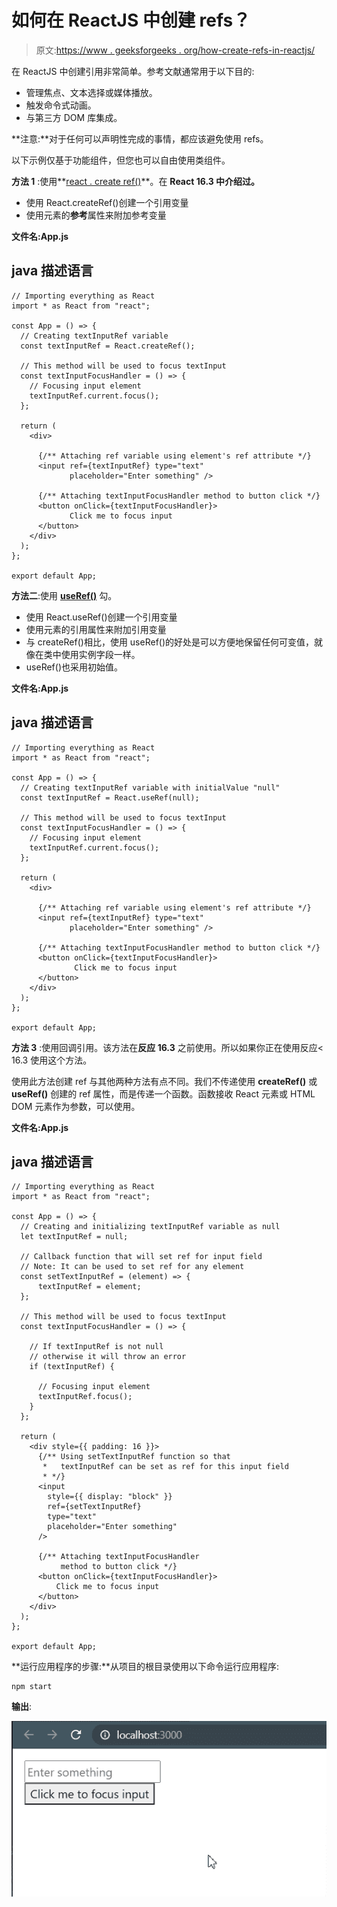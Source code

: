 # 如何在 ReactJS 中创建 refs？

> 原文:[https://www . geeksforgeeks . org/how-create-refs-in-reactjs/](https://www.geeksforgeeks.org/how-to-create-refs-in-reactjs/)

在 ReactJS 中创建引用非常简单。参考文献通常用于以下目的:

*   管理焦点、文本选择或媒体播放。
*   触发命令式动画。
*   与第三方 DOM 库集成。

**注意:**对于任何可以声明性完成的事情，都应该避免使用 refs。

以下示例仅基于功能组件，但您也可以自由使用类组件。

**方法 1** :使用**[react . create ref()](https://www.geeksforgeeks.org/how-to-create-refs-in-reactjs/)**。在 **React 16.3 中介绍过。**

*   使用 React.createRef()创建一个引用变量
*   使用元素的**参考**属性来附加参考变量

**文件名:App.js**

## java 描述语言

```
// Importing everything as React
import * as React from "react";

const App = () => {
  // Creating textInputRef variable
  const textInputRef = React.createRef();

  // This method will be used to focus textInput
  const textInputFocusHandler = () => {
    // Focusing input element
    textInputRef.current.focus();
  };

  return (
    <div>

      {/** Attaching ref variable using element's ref attribute */}
      <input ref={textInputRef} type="text" 
             placeholder="Enter something" />

      {/** Attaching textInputFocusHandler method to button click */}
      <button onClick={textInputFocusHandler}>
             Click me to focus input
      </button>
    </div>
  );
};

export default App;
```

**方法二**:使用 **[useRef()](https://www.geeksforgeeks.org/react-js-useref-hook/)** 勾。

*   使用 React.useRef()创建一个引用变量
*   使用元素的引用属性来附加引用变量
*   与 createRef()相比，使用 useRef()的好处是可以方便地保留任何可变值，就像在类中使用实例字段一样。
*   useRef()也采用初始值。

**文件名:App.js**

## java 描述语言

```
// Importing everything as React
import * as React from "react";

const App = () => {
  // Creating textInputRef variable with initialValue "null"
  const textInputRef = React.useRef(null);

  // This method will be used to focus textInput
  const textInputFocusHandler = () => {
    // Focusing input element
    textInputRef.current.focus();
  };

  return (
    <div>

      {/** Attaching ref variable using element's ref attribute */}
      <input ref={textInputRef} type="text" 
             placeholder="Enter something" />

      {/** Attaching textInputFocusHandler method to button click */}
      <button onClick={textInputFocusHandler}>
              Click me to focus input
      </button>
    </div>
  );
};

export default App;
```

**方法 3** :使用回调引用。该方法在**反应 16.3** 之前使用。所以如果你正在使用反应< 16.3 使用这个方法。

使用此方法创建 ref 与其他两种方法有点不同。我们不传递使用 **createRef()** 或 **useRef()** 创建的 ref 属性，而是传递一个函数。函数接收 React 元素或 HTML DOM 元素作为参数，可以使用。

**文件名:App.js**

## java 描述语言

```
// Importing everything as React
import * as React from "react";

const App = () => {
  // Creating and initializing textInputRef variable as null 
  let textInputRef = null;

  // Callback function that will set ref for input field
  // Note: It can be used to set ref for any element
  const setTextInputRef = (element) => {
      textInputRef = element;
  };

  // This method will be used to focus textInput
  const textInputFocusHandler = () => {

    // If textInputRef is not null
    // otherwise it will throw an error
    if (textInputRef) {

      // Focusing input element
      textInputRef.focus();
    }
  };

  return (
    <div style={{ padding: 16 }}>
      {/** Using setTextInputRef function so that
       *   textInputRef can be set as ref for this input field
       * */}
      <input
        style={{ display: "block" }}
        ref={setTextInputRef}
        type="text"
        placeholder="Enter something"
      />

      {/** Attaching textInputFocusHandler 
           method to button click */}
      <button onClick={textInputFocusHandler}>
          Click me to focus input
      </button>
    </div>
  );
};

export default App;
```

**运行应用程序的步骤:**从项目的根目录使用以下命令运行应用程序:

```
npm start
```

**输出**:

![](img/e5f36e8f278a0fd0a8ee5cd1f3114ff9.png)